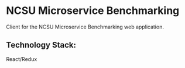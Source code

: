 # NCSU Microservice Benchmarking

Client for the NCSU Microservice Benchmarking web application.

## Technology Stack: </br>
React/Redux </br>

